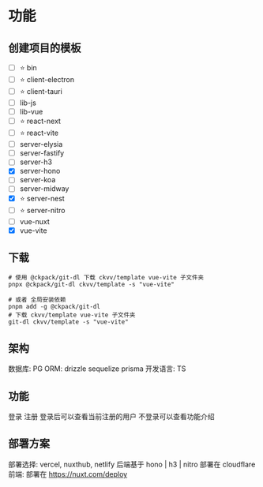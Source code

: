 
# 功能

## 创建项目的模板

+ [ ] ⭐ bin
+ [ ] ⭐ client-electron
+ [ ] ⭐ client-tauri
+ [ ] lib-js
+ [ ] lib-vue
+ [ ] ⭐ react-next
+ [ ] ⭐ react-vite
+ [ ] server-elysia
+ [ ] server-fastify
+ [ ] server-h3
+ [x] server-hono
+ [ ] server-koa
+ [ ] server-midway
+ [x] ⭐ server-nest
+ [ ] ⭐ server-nitro
+ [ ] vue-nuxt
+ [x] vue-vite

## 下载

```shell
# 使用 @ckpack/git-dl 下载 ckvv/template vue-vite 子文件夹
pnpx @ckpack/git-dl ckvv/template -s "vue-vite"

# 或者 全局安装依赖
pnpm add -g @ckpack/git-dl
# 下载 ckvv/template vue-vite 子文件夹
git-dl ckvv/template -s "vue-vite"
```

## 架构
数据库: PG
ORM: drizzle sequelize prisma
开发语言: TS

## 功能

登录
注册
登录后可以查看当前注册的用户
不登录可以查看功能介绍

## 部署方案

部署选择: vercel, nuxthub, netlify
后端基于 hono | h3 | nitro 部署在 cloudflare
前端: 部署在 https://nuxt.com/deploy
